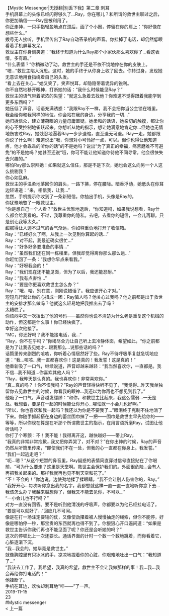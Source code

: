 <br/>
【Mystic Messenger|无授翻|别丢下我】第二章 刺耳<br/>
手机屏幕上的头像已经闪得够久了...Ray，你在哪儿？和所谓的救世主聊过之后，你更加确信——Ray是被利用了。<br/>
你正走神，一只手指轻盈地点在颈后，画了个小圈，停留在你的肩上：“你好像在想些什么。”<br/>
拨号无人接听，手机里传出了Ray自动答录机的声音。你挂掉了电话，却仍然低眼看着手机屏幕发呆。<br/>
救世主在你身侧笑道：“我终于知道为什么Ray那个小家伙那么喜欢你了...看这表情，多有趣。”<br/>
“什么表情？”你稍微动了动。救世主的手还是不依不饶地停在你的皮肤上。<br/>
“嗯...”救世主陷入沉思。这时，她的手终于从你身上收了回去。你转过身，发现她无意识地用食指绕着自己的头发。<br/>
“看上去在关心...”她又笑了。笑声悦耳，却隐隐带着诡异的锐利。<br/>
你不自然地移开眼神，打断她的话：“我什么时候能见Ray？”<br/>
救世主的语气带着浓浓的失望：“就这么急着去找他？你难道不觉得跟着我能学到更多东西吗？”<br/>
她压低了声音，话语充满诱惑：“我跟Ray不一样，我不会把你当公主锁在塔里。我会给你和我同样的地位，你会站在我的身边，分享我的一切...”<br/>
她归拢信众，建立薄荷眼的力量毋庸置疑。她柔和的话语，她亲切的触摸，都让你的心不受控制地雀跃起来。你想听从她的指示，想让她满意地肯定你...但她也无情地伤害过Ray。她残忍地逼着Ray一步步退缩，直至退无可退。Ray一走，她都跟你说了什么啊！难道说出“哦，你想对小可怜好一点，可以。但你也得让他知道疼，他才会乖乖的听你的话”的不是她吗？说出“为了真正的幸福，痛苦磨难不可避免”的不是她吗？她甚至还说“哦，你可不能让他知道你待他不同寻常，他会很快失去兴趣的。”<br/>
哪怕Ray那么崇拜她！如果就这么信任，那是不是下次，她也会这么向另一个人这么挑剔我？<br/>
你心如乱麻。<br/>
救世主的手温柔地落回你的肩头，一路下拂，停在腰际。暗香浮动，她低头在你耳边轻语道：“来，相信我，让我...”<br/>
忽然，手机提示你收到了一条新短信。你抽出手机，头像是Ray的。<br/>
你犹豫地瞥了一眼救世主。<br/>
“你是想自己一个人看？”救世主优雅地退后，“你知道吗，如果我说想看，Ray什么都会给我看的。不过，我尊重你的隐私。去吧，去看你的短信，一会儿再聊。只是别让我等太久。”<br/>
甜腻得让人透不过气的香气渐远，你如释重负地打开了收信箱。<br/>
Ray：“已经好久了啊，从我上一次见到你算起的话...”<br/>
Ray：“对不起，我最近确实很忙...”<br/>
Ray：“好多好多要准备的事情...”<br/>
Ray：“虽然我们还在同一栋楼里，但我却觉得离你那么那么远...”<br/>
你赶忙回了一条：“我想你早点来看我。”<br/>
Ray：“好呀我会的！”<br/>
Ray：“我们现在还不能见面，但为了以后，我还能忍耐。”<br/>
Ray：“我有点害怕...”<br/>
Ray：“要是你更喜欢救世主怎么办？”<br/>
Ray：“哦，哈，别在意，刚刚说错话了。我应该开心才对。”<br/>
短短几行就让你的心扭成一团：Ray骗人吗？他关心过我吗？他之前都是出于救世主的安排才那么做吗？他就这么轻易地把我推出去了吗？<br/>
太糟糕了。<br/>
你烦闷中又一次拨出了他的号码——虽然你也说不清楚为什么老是重复这个机械的动作，但这都是什么事！你已经快疯了。<br/>
幸好这次他接了。<br/>
“MC，你还好吗？我不能接电话，我...”<br/>
“Ray，你不在乎吗？”你竭尽全力让自己听上去冷静体面，希望如此，“你之前都是为了让我去见她才...跟我那么...说那些话的吗？”<br/>
话筒里传来剧烈的呛咳，你听着心情居然好了些。Ray不待呼吸平复就急切地应道：“我...咳咳...我一直都喜欢你！这是真的！我发誓！这是真的！”<br/>
他重新吸了一口气，继续说道，声音却越来越轻：“我当然喜欢你，一直都是。我不信...我不知道...你喜欢其他人吗？”<br/>
“Ray，我昨天是认真的。我也喜欢你！非常喜欢你。”<br/>
“真...真的吗？！你不恨我吗？”Ray的声音轻得快听不见了，“我觉得...昨天我单独留你去见救世主的时候，你看我的眼神...我还以为你再也不想见到我了。”<br/>
他吸了一口气，声音越发缥缈：“和你，和救世主比起来，我这么懦弱...一无是处。我想着，要是在一起的时候能让你开心...哪怕就一小会儿也好啊。”<br/>
“所以，你也喜欢和我一起吗？我还以为你是不要我了...”眼泪终于克制不住地淌了下来。你随手抓起搭在身边的蕾丝围巾抹了一把——围巾是救世主早先给你的——等等，所以你现在算是在听那个所谓救世主的指示，在用言语折磨Ray，试图让他听话吗？<br/>
你打了个寒颤：不！我不能！我得离开这，越快越好——带上Ray。<br/>
“我真的非常非常抱歉...我又把你弄哭了，对不对？”在你出神的时候，Ray的声音仍然从听筒里传来，“即使我们不在一处，但我的心一直都在你身上。我发誓。”<br/>
“我们一起逃走吧？”<br/>
“呃...嗯？”从这个短暂的鼻音里，Ray疑惑的表情简直穿过信号直接贴在了你眼前，“可为什么要走？这里是天堂啊。救世主会保护我们的。外面很危险...会有人再把我关起来的。那样我就再也见不到天空和花了。”<br/>
“不！不会的！”你边说，边使劲地揉了揉眼睛，“我不会让别人伤害你的，Ray。”<br/>
“我好开心...每次听你念出我的名字，我都想就这样一直一直一直地听你念下去...我该怎么办？我越来越想你了，但我又不能去见你，不可以...”<br/>
“一小会儿也不行吗？”<br/>
对方一直没有回答。要不是听到他清浅的呼吸声，你都要以为他已经挂电话了。<br/>
“要是可以就好了...”回应几不可闻。<br/>
像是在打一场注定要输的仗，又像使劲攥着被人慢慢抽走的绳索，但你不能停，好像是哪怕停一秒，那宝贵的东西就再也得不到了。你狠狠心开口逼问道：“如果是救世主告诉你我们再也不能见面了呢？你还是会听她的吗？”<br/>
这次的停顿比上一次还要长。通话界面的计时一个数一个数地跳着，而你看着它，心脏逐渐下沉。<br/>
“我...我会的。她毕竟是救世主。”<br/>
就像胸腔里有只冰冰的手，凉凉地捏着你的心脏，你艰难地吐出一口气：“我知道了...”<br/>
“我该去工作了。我希望，我真的希望，救世主不会让我做那样的事！我...我...我会再给你打电话的！”<br/>
他挂断了。<br/>
手机在耳边，欢快却刺耳地“哔——”了一声。<br/>
2019-11-15<br/>
23<br/>
#Mystic messenger<br/>
< 上一篇<br/>
